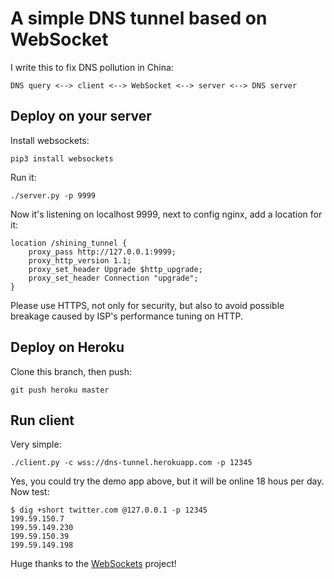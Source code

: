 # A simple DNS tunnel based on WebSocket

I write this to fix DNS pollution in China:

~~~~~~~~
DNS query <--> client <--> WebSocket <--> server <--> DNS server
~~~~~~~~

## Deploy on your server
Install websockets:

~~~~~~~~
pip3 install websockets
~~~~~~~~

Run it:

~~~~~~~~
./server.py -p 9999
~~~~~~~~

Now it's listening on localhost 9999, next to config nginx, add a location for it:

~~~~~~~~
location /shining_tunnel {
    proxy_pass http://127.0.0.1:9999;
    proxy_http_version 1.1;
    proxy_set_header Upgrade $http_upgrade;
    proxy_set_header Connection "upgrade";
}
~~~~~~~~
Please use HTTPS, not only for security, but also to avoid possible breakage caused by ISP's performance tuning on HTTP.

## Deploy on Heroku
Clone this branch, then push:

~~~~~~~~
git push heroku master
~~~~~~~~

## Run client
Very simple:

~~~~~~~~
./client.py -c wss://dns-tunnel.herokuapp.com -p 12345
~~~~~~~~

Yes, you could try the demo app above, but it will be online 18 hous per day. Now test:

~~~~~~~~
$ dig +short twitter.com @127.0.0.1 -p 12345
199.59.150.7
199.59.149.230
199.59.150.39
199.59.149.198
~~~~~~~~

Huge thanks to the [WebSockets](https://github.com/aaugustin/websockets) project!
